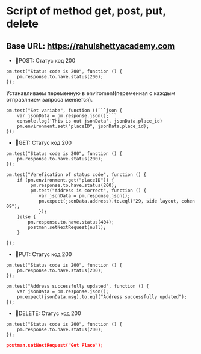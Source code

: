 # Script of method get, post, put, delete

## Base URL: https://rahulshettyacademy.com

- 🔶POST:
  Статус код 200
  
```postman
pm.test("Status code is 200", function () {
    pm.response.to.have.status(200);
});
```
  Устанавливаем переменную в enviroment(переменная с каждым отправлнием запроса меняется).
```
pm.test("Set variabe", function ()```json {
    var jsonData = pm.response.json();```
    console.log('This is out jsonData', jsonData.place_id)
    pm.environment.set("placeID", jsonData.place_id);
});
```
- 🔶GET:
  Статус код 200
   
```postman
pm.test("Status code is 200", function () {
    pm.response.to.have.status(200);
});
```

```postman
pm.test("Verefication of status code", function () {
    if (pm.environment.get("placeID")) {
         pm.response.to.have.status(200);
         pm.test("Address is correct", function () {
            var jsonData = pm.response.json();
            pm.expect(jsonData.address).to.eql("29, side layout, cohen 09");
            });
    }else {
        pm.response.to.have.status(404);
        postman.setNextRequest(null);
    }
   
});
```
- 🔶PUT:
  Статус код 200
   
```postman
pm.test("Status code is 200", function () {
    pm.response.to.have.status(200);
});
```
```postman
pm.test("Address successfully updated", function () {
    var jsonData = pm.response.json();
    pm.expect(jsonData.msg).to.eql("Address successfully updated");
});
```

- 🔶DELETE:
  Статус код 200
   
```postman
pm.test("Status code is 200", function () {
    pm.response.to.have.status(200);
});
```

```json
postman.setNextRequest("Get Place");

```






  
